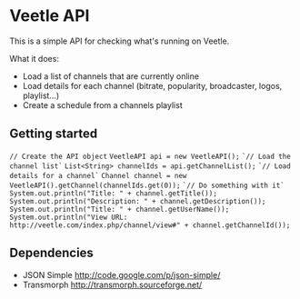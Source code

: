 # Veetle API

This is a simple API for checking what's running on Veetle.

What it does:
* Load a list of channels that are currently online
* Load details for each channel (bitrate, popularity, broadcaster, logos, playlist...)
* Create a schedule from a channels playlist

## Getting started

`// Create the API object`
`VeetleAPI api = new VeetleAPI();`
``
`// Load the channel list`
``
`List<String> channelIds = api.getChannelList();`
``
`// Load details for a channel`
``
`Channel channel = new VeetleAPI().getChannel(channelIds.get(0));`
``
`// Do something with it`
``
`System.out.println("Title: " + channel.getTitle());`
`System.out.println("Description: " + channel.getDescription());`
`System.out.println("Title: " + channel.getUserName());`
`System.out.println("View URL: http://veetle.com/index.php/channel/view#" + channel.getChannelId());`

## Dependencies

- JSON Simple http://code.google.com/p/json-simple/
- Transmorph http://transmorph.sourceforge.net/
